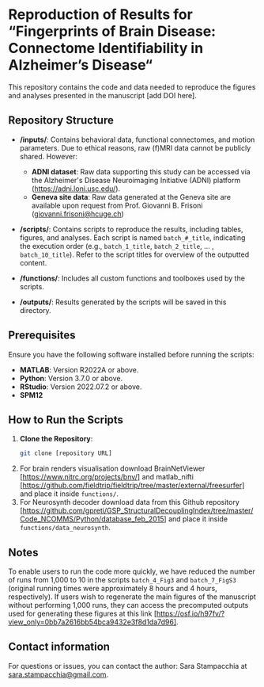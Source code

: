 # Reproduction of Results for “Fingerprints of Brain Disease: Connectome Identifiability in Alzheimer’s Disease“

This repository contains the code and data needed to reproduce the figures and analyses presented in the manuscript [add DOI here].

## Repository Structure

- **/inputs/**: Contains behavioral data, functional connectomes, and motion parameters. Due to ethical reasons, raw (f)MRI data cannot be publicly shared. However:
  - **ADNI dataset**: Raw data supporting this study can be accessed via the Alzheimer's Disease Neuroimaging Initiative (ADNI) platform (https://adni.loni.usc.edu/).
  - **Geneva site data**: Raw data generated at the Geneva site are available upon request from Prof. Giovanni B. Frisoni (giovanni.frisoni@hcuge.ch)

- **/scripts/**: Contains scripts to reproduce the results, including tables, figures, and analyses. Each script is named `batch_#_title`, indicating the execution order (e.g., `batch_1_title`, `batch_2_title`, ... , `batch_10_title`). Refer to the script titles for overview of the outputted content. 

- **/functions/**: Includes all custom functions and toolboxes used by the scripts.

- **/outputs/**: Results generated by the scripts will be saved in this directory.

## Prerequisites

Ensure you have the following software installed before running the scripts:
- **MATLAB**: Version R2022A or above.
- **Python**: Version 3.7.0 or above.
- **RStudio**: Version 2022.07.2 or above.
- **SPM12**

## How to Run the Scripts

1. **Clone the Repository**:
   ```bash
   git clone [repository URL] 
   ```
2. For brain renders visualisation download BrainNetViewer [https://www.nitrc.org/projects/bnv/] and matlab_nifti [https://github.com/fieldtrip/fieldtrip/tree/master/external/freesurfer] and place it inside `functions/`.
3. For Neurosynth decoder download data from this Github repository [https://github.com/gpreti/GSP_StructuralDecouplingIndex/tree/master/Code_NCOMMS/Python/database_feb_2015] and place it inside `functions/data_neurosynth`.

## Notes
To enable users to run the code more quickly, we have reduced the number of runs from 1,000 to 10 in the scripts `batch_4_Fig3` and `batch_7_FigS3` (original running times were approximately 8 hours and 4 hours, respectively). 
If users wish to regenerate the main figures of the manuscript without performing 1,000 runs, they can access the precomputed outputs used for generating these figures at this link 
[https://osf.io/h97fv/?view_only=0bb7a2616bb54bca9432e3f8d1da7d96].  

## Contact information
For questions or issues, you can contact the author: Sara Stampacchia at sara.stampacchia@gmail.com.






